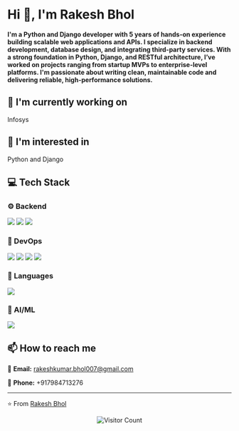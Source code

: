 # Hi 👋, I'm Rakesh Bhol

**I'm a Python and Django developer with 5 years of hands-on experience building scalable web applications and APIs. I specialize in backend development, database design, and integrating third-party services. With a strong foundation in Python, Django, and RESTful architecture, I’ve worked on projects ranging from startup MVPs to enterprise-level platforms. I'm passionate about writing clean, maintainable code and delivering reliable, high-performance solutions.**

## 🔭 I'm currently working on

Infosys

## 👀 I'm interested in

Python and Django

## 💻 Tech Stack

### ⚙️ Backend

<img src="https://img.shields.io/badge/Django-4169e1?style=for-the-badge&logo=django&logoColor=white" /> <img src="https://img.shields.io/badge/SQLite-4169e1?style=for-the-badge&logo=sqlite&logoColor=white" /> <img src="https://img.shields.io/badge/MySQL-4169e1?style=for-the-badge&logo=mysql&logoColor=white" /> 

### 🚀 DevOps

<img src="https://img.shields.io/badge/Docker-9370db?style=for-the-badge&logo=docker&logoColor=white" /> <img src="https://img.shields.io/badge/AWS-9370db?style=for-the-badge&logo=aws&logoColor=white" /> <img src="https://img.shields.io/badge/Jenkins-9370db?style=for-the-badge&logo=jenkins&logoColor=white" /> <img src="https://img.shields.io/badge/GitHub Actions-9370db?style=for-the-badge&logo=github actions&logoColor=white" /> 

### 💬 Languages

<img src="https://img.shields.io/badge/Python-FFA500?style=for-the-badge&logo=python&logoColor=white" /> 

### 🧠 AI/ML

<img src="https://img.shields.io/badge/Pandas-00CED1?style=for-the-badge&logo=pandas&logoColor=white" /> 

## 📫 How to reach me

<div align="left">

📧 **Email:** [rakeshkumar.bhol007@gmail.com](mailto:rakeshkumar.bhol007@gmail.com)

📱 **Phone:** +917984713276

</div>

---
⭐️ From [Rakesh Bhol](https://github.com/)

<!-- Profile views counter -->
<div align="center">
  <img src="https://profile-counter.glitch.me/YOUR-USERNAME/count.svg" alt="Visitor Count" />
</div>
